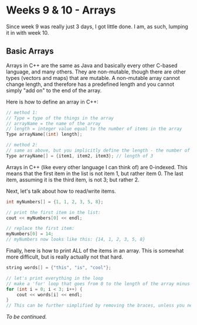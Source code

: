 # Weeks 9 & 10 - Arrays
Since week 9 was really just 3 days, I got little done. I am, as such, lumping it in with week 10.

## Basic Arrays
Arrays in C++ are the same as Java and basically every other C-based language, and many others. They are non-mutable, though there are other types (vectors and maps) that are mutable. A non-mutable array cannot change length, and therefore has a predefined length and you cannot simply "add on" to the end of the array.

Here is how to define an array in C++:

```c++
// method 1:
// Type = type of the things in the array
// arrayName = the name of the array
// length = integer value equal to the number of items in the array
Type arrayName[(int) length];

// method 2:
// same as above, but you implicitly define the length - the number of items in the array = the length
Type arrayName[] = {item1, item2, item3}; // length of 3
```

Arrays in C++ (like every other language I can think of) are 0-indexed. This means that the first item in the list is not item 1, but rather item 0. The last item, assuming it is the third item, is not 3; but rather 2.

Next, let's talk about how to read/write items.

```c++
int myNumbers[] = {1, 1, 2, 3, 5, 8};

// print the first item in the list:
cout << myNumbers[0] << endl;

// replace the first item:
myNumbers[0] = 14;
// myNumbers now looks like this: {14, 1, 2, 3, 5, 8}
```

Finally, here is how to print ALL of the items in an array. This is somewhat more difficult, but is really actually not that hard.

```c++
string words[] = {"this", "is", "cool"};

// let's print everything in the loop
// make a 'for' loop that goes from 0 to the length of the array minus 1.
for (int i = 0; i < 3; i++) {
	cout << words[i] << endl;
}
// This can be further simplified by removing the braces, unless you need to do more than one thing each iteration
```

*To be continued.*
